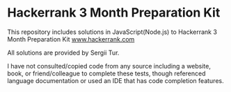 # Hackerrank 3 Month Preparation Kit
This repository includes solutions in JavaScript(Node.js) to Hackerrank 3 Month Preparation Kit 
www.hackerrank.com

All solutions are provided by Sergii Tur. 

I have not consulted/copied code from any source including a website, book, or friend/colleague to complete these tests, though referenced language documentation or used an IDE that has code completion features.